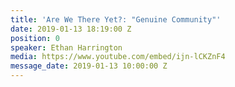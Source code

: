 ```yaml
---
title: 'Are We There Yet?: "Genuine Community"'
date: 2019-01-13 18:19:00 Z
position: 0
speaker: Ethan Harrington
media: https://www.youtube.com/embed/ijn-lCKZnF4
message_date: 2019-01-13 10:00:00 Z
---
```


